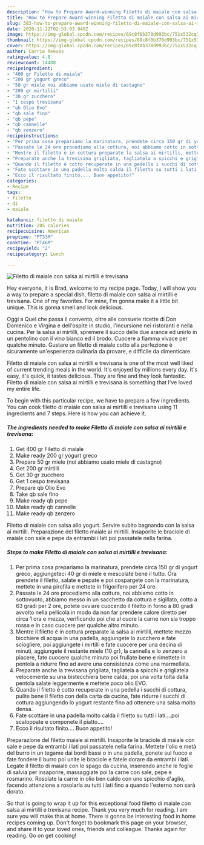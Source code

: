 ```yaml
---
description: "How to Prepare Award-winning Filetto di maiale con salsa ai mirtilli e trevisana"
title: "How to Prepare Award-winning Filetto di maiale con salsa ai mirtilli e trevisana"
slug: 383-how-to-prepare-award-winning-filetto-di-maiale-con-salsa-ai-mirtilli-e-trevisana
date: 2020-11-22T02:53:03.940Z
image: https://img-global.cpcdn.com/recipes/69c8f0b370d993bc/751x532cq70/filetto-di-maiale-con-salsa-ai-mirtilli-e-trevisana-recipe-main-photo.jpg
thumbnail: https://img-global.cpcdn.com/recipes/69c8f0b370d993bc/751x532cq70/filetto-di-maiale-con-salsa-ai-mirtilli-e-trevisana-recipe-main-photo.jpg
cover: https://img-global.cpcdn.com/recipes/69c8f0b370d993bc/751x532cq70/filetto-di-maiale-con-salsa-ai-mirtilli-e-trevisana-recipe-main-photo.jpg
author: Carrie Reeves
ratingvalue: 4.8
reviewcount: 14488
recipeingredient:
- "400 gr Filetto di maiale"
- "200 gr yogurt greco"
- "50 gr miele noi abbiamo usato miele di castagno"
- "200 gr mirtilli"
- "30 gr zucchero"
- "1 cespo trevisana"
- "qb Olio Evo"
- "qb sale fino"
- "qb pepe"
- "qb cannelle"
- "qb zenzero"
recipeinstructions:
- "Per prima cosa prepariamo la marinatura, prendete circa 150 gr di yogurt greco, aggiungeteci 40 gr di miele e mescolate bene il tutto. Ora prendete il filetto, salate e pepate e poi cospargete con la marinatura, mettete in una pirofila e mettete in frigorifero per 24 ore."
- "Passate le 24 ore procediamo alla cottura, noi abbiamo cotto in sottovuoto, abbiamo messo in un sacchetto da cottura e sigillato, cotto a 63 gradi per 2 ore, potete ovviare cuocendo il filetto in forno a 80 gradi avvolto nella pellicola in modo da non far prendere calore diretto per circa 1 ora e mezza, verificando poi che al cuore la carne non sia troppo rossa e in caso cuocere per qualche altro minuto."
- "Mentre il filetto è in cottura preparate la salsa ai mirtilli, mettete mezzo bicchiere di acqua in una padella, aggiungete lo zucchero e fate sciogliere, poi aggiungete i mirtilli e fate cuocere per una decina di minuti, aggiungete il restante miele (10 gr), la cannella e lo zenzero a piacere, fate cuocere qualche minuto poi frullate bene e rimettete in pentola a ridurre fino ad avere una consistenza come una marmellata."
- "Preparate anche la trevisana grigliata, tagliatela a spicchi e grigliatela velocemente su una bistecchiera bene calda, poi una volta tolta dalla pentola salate leggermente e mettete poco olio EVO."
- "Quando il filetto è cotto recuperate in una pedella i succhi di cottura, pulite bene il filetto con della carta da cucina, fate ridurre i succhi di cottura aggiungendo lo yogurt restante fino ad ottenere una salsa molto densa."
- "Fate scottare in una padella molto calda il filetto su tutti i lati....poi scaloppate e componete il piatto...."
- "Ecco il risultato finito.... Buon appetito!"
categories:
- Recipe
tags:
- filetto
- di
- maiale

katakunci: filetto di maiale 
nutrition: 285 calories
recipecuisine: American
preptime: "PT33M"
cooktime: "PT46M"
recipeyield: "2"
recipecategory: Lunch

---
```



![Filetto di maiale con salsa ai mirtilli e trevisana](https://img-global.cpcdn.com/recipes/69c8f0b370d993bc/751x532cq70/filetto-di-maiale-con-salsa-ai-mirtilli-e-trevisana-recipe-main-photo.jpg)

Hey everyone, it is Brad, welcome to my recipe page. Today, I will show you a way to prepare a special dish, filetto di maiale con salsa ai mirtilli e trevisana. One of my favorites. For mine, I'm gonna make it a little bit unique. This is gonna smell and look delicious.

Oggi a Quel che passa il convento, oltre alle consuete ricette di Don Domenico e Virgina e dell&#39;ospite in studio, l&#39;incursione nei ristoranti e nella cucina. Per la salsa ai mirtilli, spremere il succo delle due arance ed unirlo in un pentolino con il vino bianco ed il brodo. Cuocere a fiamma vivace per qualche minuto. Gustare un filetto di maiale cotto alla perfezione è sicuramente un&#39;esperienza culinaria da provare, e difficile da dimenticare.

Filetto di maiale con salsa ai mirtilli e trevisana is one of the most well liked of current trending meals in the world. It's enjoyed by millions every day. It's easy, it's quick, it tastes delicious. They are fine and they look fantastic. Filetto di maiale con salsa ai mirtilli e trevisana is something that I've loved my entire life.


To begin with this particular recipe, we have to prepare a few ingredients. You can cook filetto di maiale con salsa ai mirtilli e trevisana using 11 ingredients and 7 steps. Here is how you can achieve it.

<!--inarticleads1-->

##### The ingredients needed to make Filetto di maiale con salsa ai mirtilli e trevisana:

1. Get 400 gr Filetto di maiale
1. Make ready 200 gr yogurt greco
1. Prepare 50 gr miele (noi abbiamo usato miele di castagno)
1. Get 200 gr mirtilli
1. Get 30 gr zucchero
1. Get 1 cespo trevisana
1. Prepare qb Olio Evo
1. Take qb sale fino
1. Make ready qb pepe
1. Make ready qb cannelle
1. Make ready qb zenzero


Filetto di maiale con salsa allo yogurt. Servire subito bagnando con la salsa ai mirtilli. Preparazione del filetto maiale ai mirtilli. Insaporite le braciole di maiale con sale e pepe da entrambi i lati poi passatele nella farina. 

<!--inarticleads2-->

##### Steps to make Filetto di maiale con salsa ai mirtilli e trevisana:

1. Per prima cosa prepariamo la marinatura, prendete circa 150 gr di yogurt greco, aggiungeteci 40 gr di miele e mescolate bene il tutto. Ora prendete il filetto, salate e pepate e poi cospargete con la marinatura, mettete in una pirofila e mettete in frigorifero per 24 ore.
1. Passate le 24 ore procediamo alla cottura, noi abbiamo cotto in sottovuoto, abbiamo messo in un sacchetto da cottura e sigillato, cotto a 63 gradi per 2 ore, potete ovviare cuocendo il filetto in forno a 80 gradi avvolto nella pellicola in modo da non far prendere calore diretto per circa 1 ora e mezza, verificando poi che al cuore la carne non sia troppo rossa e in caso cuocere per qualche altro minuto.
1. Mentre il filetto è in cottura preparate la salsa ai mirtilli, mettete mezzo bicchiere di acqua in una padella, aggiungete lo zucchero e fate sciogliere, poi aggiungete i mirtilli e fate cuocere per una decina di minuti, aggiungete il restante miele (10 gr), la cannella e lo zenzero a piacere, fate cuocere qualche minuto poi frullate bene e rimettete in pentola a ridurre fino ad avere una consistenza come una marmellata.
1. Preparate anche la trevisana grigliata, tagliatela a spicchi e grigliatela velocemente su una bistecchiera bene calda, poi una volta tolta dalla pentola salate leggermente e mettete poco olio EVO.
1. Quando il filetto è cotto recuperate in una pedella i succhi di cottura, pulite bene il filetto con della carta da cucina, fate ridurre i succhi di cottura aggiungendo lo yogurt restante fino ad ottenere una salsa molto densa.
1. Fate scottare in una padella molto calda il filetto su tutti i lati....poi scaloppate e componete il piatto....
1. Ecco il risultato finito.... Buon appetito!


Preparazione del filetto maiale ai mirtilli. Insaporite le braciole di maiale con sale e pepe da entrambi i lati poi passatele nella farina. Mettete l&#39;olio e metà del burro in un tegame dai bordi bassi o in una padella, ponete sul fuoco e fate fondere il burro poi unite le braciole e fatele dorare da entrambi i lati. Legate il filetto di maiale con lo spago da cucina, inserendo anche le foglie di salvia per insaporire, massaggiate poi la carne con sale, pepe e rosmarino. Rosolate la carne in olio ben caldo con uno spicchio d&#39;aglio, facendo attenzione a rosolarla su tutti i lati fino a quando l&#39;esterno non sarà dorato. 

So that is going to wrap it up for this exceptional food filetto di maiale con salsa ai mirtilli e trevisana recipe. Thank you very much for reading. I am sure you will make this at home. There is gonna be interesting food in home recipes coming up. Don't forget to bookmark this page on your browser, and share it to your loved ones, friends and colleague. Thanks again for reading. Go on get cooking!
